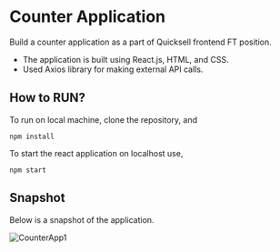 # Counter Application

Build a counter application as a part of Quicksell frontend FT position.

* The application is built using React.js, HTML, and CSS.
* Used Axios library for making external API calls.

## How to RUN?

To run on local machine, clone the repository, and

    npm install
  
To start the react application on localhost use, 

    npm start
    
## Snapshot

Below is a snapshot of the application.
  
![CounterApp1](https://user-images.githubusercontent.com/71401229/141277996-bf2fa1e3-c3df-4736-bf91-5e86a96733de.PNG)
